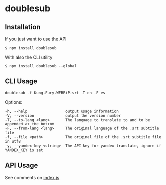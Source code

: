 # doublesub

## Installation

  If you just want to use the API

    $ npm install doublesub

  With also the CLI utility

    $ npm install doublesub --global

## CLI Usage

    doublesub -f Kung.Fury.WEBRiP.srt -T en -F es

  Options:

    -h, --help                 output usage information
    -V, --version              output the version number
    -T, --to-lang <lang>       The language to translate to and to be appended at the bottom
    -F, --from-lang <lang>     The original language of the .srt subtitle file
    -f, --file <path>          The original file of the .srt subtitle file in utf8
    -y, --yandex-key <string>  The API key for yandex translate, ignore if YANDEX_KEY is set

## API Usage

  See comments on [index.js](https://github.com/owyongsk/node-doublesub/blob/master/index.js)
